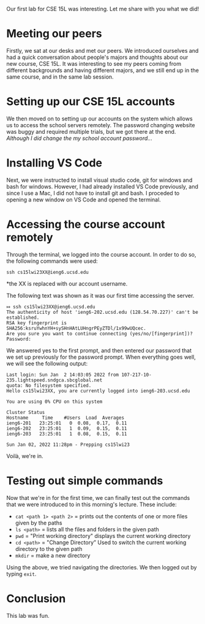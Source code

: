 Our first lab for CSE 15L was interesting. Let me share with you what we did! 

# Meeting our peers
Firstly, we sat at our desks and met our peers. We introduced ourselves and had a quick conversation about people's majors and thoughts about our new course, CSE 15L. It was interesting to see my peers coming from different backgrounds and having different majors, and we still end up in the same course, and in the same lab session. 

# Setting up our CSE 15L accounts
We then moved on to setting up our accounts on the system which allows us to access the school servers remotely. The password changing website was buggy and required multiple trials, but we got there at the end. *Although I did change the my school account password...*

# Installing VS Code
Next, we were instructed to install visual studio code, git for windows and bash for windows. However, I had already installed VS Code previously, and since I use a Mac, I did not have to install git and bash. I proceded to opening a new window on VS Code and opened the terminal. 

# Accessing the course account remotely
Through the terminal, we logged into the course account. In order to do so, the following commands were used:

```
ssh cs15lwi23XX@ieng6.ucsd.edu
```
*the XX is replaced with our account username. 

The following text was shown as it was our first time accessing the server. 
```
⤇ ssh cs15lwi23XX@ieng6.ucsd.edu
The authenticity of host 'ieng6-202.ucsd.edu (128.54.70.227)' can't be established.
RSA key fingerprint is SHA256:ksruYwhnYH+sySHnHAtLUHngrPEyZTDl/1x99wUQcec.
Are you sure you want to continue connecting (yes/no/[fingerprint])? 
Password:
```
We answered yes to the first prompt, and then entered our password that we set up previously for the password prompt. When everything goes well, we will see the following output:

```
Last login: Sun Jan  2 14:03:05 2022 from 107-217-10-235.lightspeed.sndgca.sbcglobal.net
quota: No filesystem specified.
Hello cs15lwi23XX, you are currently logged into ieng6-203.ucsd.edu

You are using 0% CPU on this system

Cluster Status 
Hostname     Time    #Users  Load  Averages  
ieng6-201   23:25:01   0  0.08,  0.17,  0.11
ieng6-202   23:25:01   1  0.09,  0.15,  0.11
ieng6-203   23:25:01   1  0.08,  0.15,  0.11

Sun Jan 02, 2022 11:28pm - Prepping cs15lwi23
```

Voilà, we're in. 

# Testing out simple commands
Now that we're in for the first time, we can finally test out the commands that we were introduced to in this morning's lecture. These include:
* `cat <path 1> <path 2>` = prints out the contents of one or more files given by the paths
* `ls <path>` = lists all the files and folders in the given path
* `pwd` = "Print working directory" displays the current working directory
* `cd <path>` = "Change Directory” Used to switch the current working directory to the given path
* `mkdir` = make a new directory

Using the above, we tried navigating the directories. We then logged out by typing `exit`.

# Conclusion
This lab was fun. 
